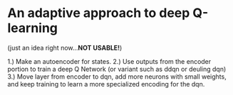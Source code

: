 # An adaptive approach to deep Q-learning
(just an idea right now...**NOT USABLE!**)

1.) Make an autoencoder for states.
2.) Use outputs from the encoder portion to train a deep Q Network (or variant such as ddqn or deuling dqn)
3.) Move layer from encoder to dqn, add more neurons with small weights, and keep training to learn a more specialized encoding for the dqn.


